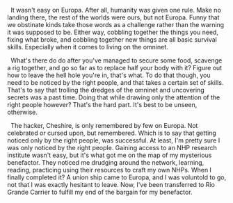   It wasn't easy on Europa. After all, humanity was given one rule. Make no landing there, the rest of the worlds were ours, but not Europa. Funny that we obstinate kinds take those words as a challenge rather than the warning it was supposed to be. Either way, cobbling together the things you need, fixing what broke, and cobbling together new things are all basic survival skills. Especially when it comes to living on the omninet.


  What's there do do after you've managed to secure some food, scavenge a rig together, and go so far as to replace half your body with it? Figure out how to leave the hell hole you're in, that's what. To do that though, you need to be noticed by the right people, and that takes a certain set of skills. That's to say that trolling the dredges of the omninet and uncovering secrets was a past time. Doing that while drawing only the attention of the right people however? That's the hard part. It's best to be unseen, otherwise.


  The hacker, Cheshire, is only remembered by few on Europa. Not celebrated or cursed upon, but remembered. Which is to say that getting noticed only by the right people, was successful. At least, I'm pretty sure I was only noticed by the right people. Gaining access to an NHP research institute wasn't easy, but it's what got me on the map of my mysterious benefactor. They noticed me drudging around the network, learning, reading, practicing using their resources to craft my own NHPs. When I finally completed it? A union ship came to Europa, and I was voluntold to go, not that I was exactly hesitant to leave. Now, I've been transferred to Rio Grande Carrier to fulfill my end of the bargain for my benefactor.
